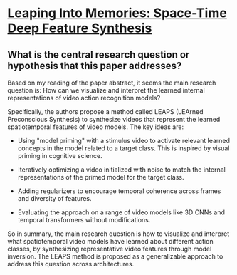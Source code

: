 # [Leaping Into Memories: Space-Time Deep Feature Synthesis](https://arxiv.org/abs/2303.09941)

## What is the central research question or hypothesis that this paper addresses?

 Based on my reading of the paper abstract, it seems the main research question is: How can we visualize and interpret the learned internal representations of video action recognition models? 

Specifically, the authors propose a method called LEAPS (LEArned Preconscious Synthesis) to synthesize videos that represent the learned spatiotemporal features of video models. The key ideas are:

- Using "model priming" with a stimulus video to activate relevant learned concepts in the model related to a target class. This is inspired by visual priming in cognitive science.

- Iteratively optimizing a video initialized with noise to match the internal representations of the primed model for the target class.

- Adding regularizers to encourage temporal coherence across frames and diversity of features. 

- Evaluating the approach on a range of video models like 3D CNNs and temporal transformers without modifications.

So in summary, the main research question is how to visualize and interpret what spatiotemporal video models have learned about different action classes, by synthesizing representative video features through model inversion. The LEAPS method is proposed as a generalizable approach to address this question across architectures.
